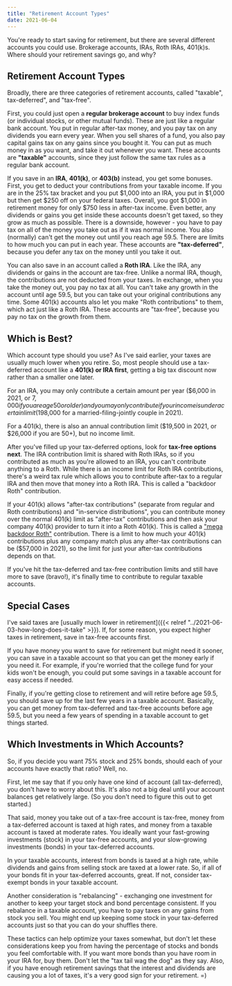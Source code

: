 ```yaml
---
title: "Retirement Account Types"
date: 2021-06-04
---
```


You're ready to start saving for retirement, but there are several different accounts you could use. Brokerage accounts, IRAs, Roth IRAs, 401(k)s. Where should your retirement savings go, and why?

## Retirement Account Types

Broadly, there are three categories of retirement accounts, called "taxable", tax-deferred", and "tax-free". 

First, you could just open a **regular brokerage account** to buy index funds (or individual stocks, or other mutual funds). These are just like a regular bank account. You put in regular after-tax money, and you pay tax on any dividends you earn every year. When you sell shares of a fund, you also pay capital gains tax on any gains since you bought it. You can put as much money in as you want, and take it out whenever you want. These accounts are **"taxable"** accounts, since they just follow the same tax rules as a regular bank account.

If you save in an **IRA**, **401(k)**, or **403(b)** instead, you get some bonuses. First, you get to deduct your contributions from your taxable income. If you are in the 25% tax bracket and you put $1,000 into an IRA, you put in $1,000 but then get $250 off on your federal taxes. Overall, you got $1,000 in retirement money for only $750 less in after-tax income. Even better, any dividends or gains you get inside these accounts doesn't get taxed, so they grow as much as possible. There is a downside, however - you have to pay tax on all of the money you take out as if it was normal income. You also (normally) can't get the money out until you reach age 59.5. There are limits to how much you can put in each year. These accounts are **"tax-deferred"**, because you defer any tax on the money until you take it out.

You can also save in an account called a **Roth IRA**. Like the IRA, any dividends or gains in the account are tax-free. Unlike a normal IRA, though, the contributions are not deducted from your taxes. In exchange, when you take the money out, you pay no tax at all. You can't take any growth in the account until age 59.5, but you can take out your original contributions any time. Some 401(k) accounts also let you make "Roth contributions" to them, which act just like a Roth IRA. These accounts are "tax-free", because you pay no tax on the growth from them.

## Which is Best?

Which account type should you use? As I've said earlier, your taxes are usually much lower when you retire. So, most people should use a tax-deferred account like a **401(k) or IRA first**, getting a big tax discount now rather than a smaller one later.

For an IRA, you may only contribute a certain amount per year ($6,000 in 2021, or $7,000 if you are age 50 or older) and you may only contribute if your income is under a certain limit ($198,000 for a married-filing-jointly couple in 2021).

For a 401(k), there is also an annual contribution limit ($19,500 in 2021, or $26,000 if you are 50+), but no income limit.

After you've filled up your tax-deferred options, look for **tax-free options next**. The IRA contribution limit is shared with Roth IRAs, so if you contributed as much as you're allowed to an IRA, you can't contribute anything to a Roth. While there is an income limit for Roth IRA contributions, there's a weird tax rule which allows you to contribute after-tax to a regular IRA and then move that money into a Roth IRA. This is called a "backdoor Roth" contribution.

If your 401(k) allows "after-tax contributions" (separate from regular and Roth contributions) and "in-service distributions", you can contribute money over the normal 401(k) limit as "after-tax" contributions and then ask your company 401(k) provider to turn it into a Roth 401(k). This is called a ["mega backdoor Roth"](https://www.madfientist.com/after-tax-contributions/) contribution. There is a limit to how much your 401(k) contributions plus any company match plus any after-tax contributions can be ($57,000 in 2021), so the limit for just your after-tax contributions depends on that.

If you've hit the tax-deferred and tax-free contribution limits and still have more to save (bravo!), it's finally time to contribute to regular taxable accounts. 

## Special Cases

I've said taxes are [usually much lower in retirement]({{< relref "../2021-06-03-how-long-does-it-take" >}}). If, for some reason, you expect higher taxes in retirement, save in tax-free accounts first. 

If you have money you want to save for retirement but might need it sooner, you can save in a taxable account so that you can get the money early if you need it. For example, if you're worried that the college fund for your kids won't be enough, you could put some savings in a taxable account for easy access if needed.

Finally, if you're getting close to retirement and will retire before age 59.5, you should save up for the last few years in a taxable account. Basically, you can get money from tax-deferred and tax-free accounts before age 59.5, but you need a few years of spending in a taxable account to get things started.

## Which Investments in Which Accounts?

So, if you decide you want 75% stock and 25% bonds, should each of your accounts have exactly that ratio? Well, no.

First, let me say that if you only have one kind of account (all tax-deferred), you don't have to worry about this. It's also not a big deal until your account balances get relatively large. (So you don't need to figure this out to get started.)

That said, money you take out of a tax-free account is tax-free, money from a tax-deferred account is taxed at high rates, and money from a taxable account is taxed at moderate rates. You ideally want your fast-growing investments (stock) in your tax-free accounts, and your slow-growing investments (bonds) in your tax-deferred accounts.

In your taxable accounts, interest from bonds is taxed at a high rate, while dividends and gains from selling stock are taxed at a lower rate. So, if all of your bonds fit in your tax-deferred accounts, great. If not, consider tax-exempt bonds in your taxable account.

Another consideration is "rebalancing" - exchanging one investment for another to keep your target stock and bond percentage consistent. If you rebalance in a taxable account, you have to pay taxes on any gains from stock you sell. You might end up keeping some stock in your tax-deferred accounts just so that you can do your shuffles there. 

These tactics can help optimize your taxes somewhat, but don't let these considerations keep you from having the percentage of stocks and bonds you feel comfortable with. If you want more bonds than you have room in your IRA for, buy them. Don't let the "tax tail wag the dog" as they say. Also, if you have enough retirement savings that the interest and dividends are causing you a lot of taxes, it's a very good sign for your retirement. =)

